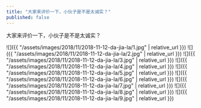 ```yaml
---
title: "大家来评价一下，小伙子是不是太诚实？"
published: false
---
```

大家来评价一下，小伙子是不是太诚实？



![]({{ "/assets/images/2018/11/2018-11-12-da-jia-la/1.jpg" | relative_url }})
![]({{ "/assets/images/2018/11/2018-11-12-da-jia-la/2.jpg" | relative_url }})
![]({{ "/assets/images/2018/11/2018-11-12-da-jia-la/3.jpg" | relative_url }})
![]({{ "/assets/images/2018/11/2018-11-12-da-jia-la/4.jpg" | relative_url }})
![]({{ "/assets/images/2018/11/2018-11-12-da-jia-la/5.jpg" | relative_url }})
![]({{ "/assets/images/2018/11/2018-11-12-da-jia-la/6.jpg" | relative_url }})
![]({{ "/assets/images/2018/11/2018-11-12-da-jia-la/7.jpg" | relative_url }})
![]({{ "/assets/images/2018/11/2018-11-12-da-jia-la/8.jpg" | relative_url }})
![]({{ "/assets/images/2018/11/2018-11-12-da-jia-la/9.jpg" | relative_url }})
